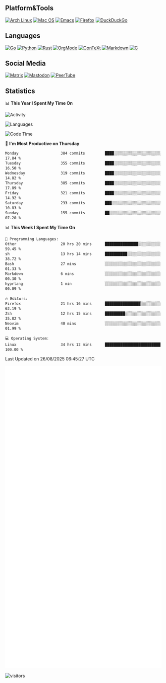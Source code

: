 ## Platform&Tools

[![Arch Linux](https://img.shields.io/badge/ArchLinux-1793D1?logo=arch-linux&logoColor=fff&style=flat-square)](https://archlinux.org/)
[![Mac OS](https://img.shields.io/badge/MacOS-000000?style=flat-square&logo=macos&logoColor=F0F0F0)](https://www.apple.com/macos/)
[![Emacs](https://img.shields.io/badge/Emacs-%237F5AB6.svg?&style=flat-square&logo=gnu-emacs&logoColor=white)](https://www.gnu.org/software/emacs/)
[![Firefox](https://img.shields.io/badge/Firefox-FF7139?style=flat-square&logo=Firefox-Browser&logoColor=white)](https://firefox.com/)
[![DuckDuckGo](https://img.shields.io/badge/DuckDuckGo-DE5833?style=flat-square&logo=DuckDuckGo&logoColor=white)](https://duckduckgo.com/)

## Languages

[![Go](https://img.shields.io/badge/Golang-%2300ADD8.svg?style=flat-square&logo=go&logoColor=white)](https://golang.org/)
[![Python](https://img.shields.io/badge/Python-3670A0?style=flat-square&logo=python&logoColor=ffdd54)](https://www.python.org/)
[![Rust](https://img.shields.io/badge/Rust-%23000000.svg?style=flat-square&logo=rust&logoColor=white)](https://www.rust-lang.org/)
[![OrgMode](https://img.shields.io/badge/OrgMode-%23000000.svg?style=flat-square&logo=org&logoColor=white)](https://orgmode.org/)
[![ConTeXt](https://img.shields.io/badge/ConTeXt-%23008080.svg?style=flat-square&logo=latex&logoColor=white)](https://contextgarden.net/)
[![Markdown](https://img.shields.io/badge/MarkDown-%23000000.svg?style=flat-square&logo=markdown&logoColor=white)](https://daringfireball.net/projects/markdown/)
[![C](https://img.shields.io/badge/C-%2300599C.svg?style=flat-square&logo=c&logoColor=white)](https://www.iso.org/standard/74528.html)

## Social Media
<!--[![Telegram](https://img.shields.io/badge/SteamedFish-2CA5E0?style=social&logo=telegram&logoColor=white)](https://t.me/SteamedFish)-->

[![Matrix](https://img.shields.io/badge/SteamedFish-2CA5E0?style=social&logo=matrix&logoColor=black)](https://matrix.to/#/@i:steamedfish.org)
[![Mastodon](https://img.shields.io/mastodon/follow/109596467238113271?domain=https%3A%2F%2Fmastodon.steamedfish.org%2F&style=social)](https://steamedfish.org/@SteamedFish)
[![PeerTube](https://img.shields.io/badge/PeerTube-23000000.svg?logo=peertube&style=social)](https://peertube.steamedfish.org/)

## Statistics


📊 **This Year I Spent My Time On** 

![Activity](https://wakatime.com/share/@SteamedFish/7529f30a-f1b7-40a4-8d09-e6d855cb7a13.png)

![Languages](https://wakatime.com/share/@SteamedFish/1c5e5366-0e9e-40d8-ac85-d630f61b69c6.svg)

<!--START_SECTION:waka-->
![Code Time](http://img.shields.io/badge/Code%20Time-4%2C914%20hrs%2028%20mins-blue)

📅 **I'm Most Productive on Thursday** 

```text
Monday                   384 commits         ████░░░░░░░░░░░░░░░░░░░░░   17.84 % 
Tuesday                  355 commits         ████░░░░░░░░░░░░░░░░░░░░░   16.50 % 
Wednesday                319 commits         ████░░░░░░░░░░░░░░░░░░░░░   14.82 % 
Thursday                 385 commits         ████░░░░░░░░░░░░░░░░░░░░░   17.89 % 
Friday                   321 commits         ████░░░░░░░░░░░░░░░░░░░░░   14.92 % 
Saturday                 233 commits         ███░░░░░░░░░░░░░░░░░░░░░░   10.83 % 
Sunday                   155 commits         ██░░░░░░░░░░░░░░░░░░░░░░░   07.20 % 
```


📊 **This Week I Spent My Time On** 

```text
💬 Programming Languages: 
Other                    20 hrs 20 mins      ███████████████░░░░░░░░░░   59.45 % 
sh                       13 hrs 14 mins      ██████████░░░░░░░░░░░░░░░   38.72 % 
Bash                     27 mins             ░░░░░░░░░░░░░░░░░░░░░░░░░   01.33 % 
Markdown                 6 mins              ░░░░░░░░░░░░░░░░░░░░░░░░░   00.30 % 
hyprlang                 1 min               ░░░░░░░░░░░░░░░░░░░░░░░░░   00.09 % 

🔥 Editors: 
Firefox                  21 hrs 16 mins      ████████████████░░░░░░░░░   62.19 % 
Zsh                      12 hrs 15 mins      █████████░░░░░░░░░░░░░░░░   35.82 % 
Neovim                   40 mins             ░░░░░░░░░░░░░░░░░░░░░░░░░   01.99 % 

💻 Operating System: 
Linux                    34 hrs 12 mins      █████████████████████████   100.00 % 
```


 Last Updated on 26/08/2025 06:45:27 UTC
<!--END_SECTION:waka-->


![Metrics](https://github.com/SteamedFish/SteamedFish/blob/master/github-metrics.svg)


![visitors](https://visitor-badge.laobi.icu/badge?page_id=SteamedFish.SteamedFish)
